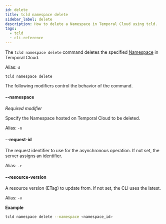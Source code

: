 ```yaml
---
id: delete
title: tcld namespace delete
sidebar_label: delete
description: How to delete a Namespace in Temporal Cloud using tcld.
tags:
  - tcld
  - cli-reference
---
```


The `tcld namespace delete` command deletes the specified [Namespace](/concepts/what-is-a-namespace) in Temporal Cloud.

Alias: `d`

`tcld namespace delete`

The following modifiers control the behavior of the command.

#### --namespace

_Required modifier_

Specify the Namespace hosted on Temporal Cloud to be deleted.

Alias: `-n`

#### --request-id

The request identifier to use for the asynchronous operation.
If not set, the server assigns an identifier.

Alias: `-r`

#### --resource-version

A resource version (ETag) to update from.
If not set, the CLI uses the latest.

Alias: `-v`

**Example**

```bash
tcld namespace delete --namespace <namespace_id>
```
